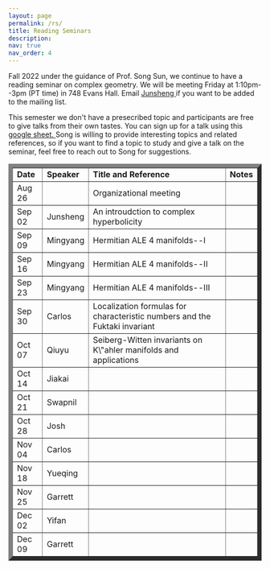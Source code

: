 ```yaml
---
layout: page
permalink: /rs/
title: Reading Seminars
description: 
nav: true
nav_order: 4
---
```



<p>Fall 2022 under the guidance of Prof. Song Sun, we continue to have a reading seminar on complex geometry. We will be meeting Friday at 1:10pm--3pm (PT time) in 748 Evans Hall. Email <a href="mailto:jszhang@berkeley.edu"> Junsheng </a> if you want to be added to the mailing list. </p>

<p>This semester we don't have a presecribed topic and participants are free to give talks from their own tastes. You can sign up for a talk using this <a href="https://docs.google.com/spreadsheets/d/1XxCFOiF1b4nFCLuem0fPt7d5ALxDJKVjxgu0Sw6DPUM/edit?usp=sharing"> google sheet. </a> Song is willing to provide interesting topics and related references, so if you want to find a topic to study and give a talk on the seminar, feel free to reach out to Song for suggestions.</p>

<p> <table cellpadding="4" cellspacing="2" border="8">
  
<td align="left"> <b>Date</b></td>
<td>
<b>Speaker</b>
</td>
<td> 
<b>Title and Reference</b>
</td>
<td>
<b>Notes</b>
</td>
<tr>

  
<td align="left"> Aug 26</td>
<td>
<!--name-->
</td>
<td> 
Organizational meeting
</td>
<td>
<!--notes-->
</td>
<tr>  

<td align="left"> Sep 02</td>
<td>
Junsheng
</td>
<td> 
An introudction to complex hyperbolicity
</td>
<td>
<!--notes-->
</td>
<tr>
  
  
<td align="left"> Sep 09</td>
<td>
  Mingyang
</td>
<td> 
Hermitian ALE 4 manifolds--I
</td>
<td>
<!--notes-->
</td>
<tr>

  
  
  
<td align="left"> Sep 16</td>
<td>
Mingyang
</td>
<td> 
Hermitian ALE 4 manifolds--II
</td>
<td>
<!--notes-->
</td>
<tr>


  
  
<td align="left"> Sep 23</td>
<td>
Mingyang
</td>
<td> 
Hermitian ALE 4 manifolds--III
</td>
<td>
<!--notes-->
</td>
<tr>


  
  
<td align="left"> Sep 30</td>
<td>
Carlos
</td>
<td> 
Localization formulas for characteristic numbers and the Fuktaki invariant
</td>
<td>
<!--notes-->
</td>
<tr>


<td align="left"> Oct 07</td>
<td>
Qiuyu
</td>
<td> 
Seiberg-Witten invariants on K\"ahler manifolds and applications
</td>
<td>
<!--notes-->
</td>
<tr>


  
  <td align="left"> Oct 14</td>
<td>
Jiakai
</td>
<td> 
<!--title-->
</td>
<td>
<!--notes-->
</td>
<tr>


<td align="left"> Oct 21</td>
<td>
Swapnil
</td>
<td> 
<!--title-->
</td>
<td>
<!--notes-->
</td>
<tr>


<td align="left"> Oct 28</td>
<td>
Josh
</td>
<td> 
<!--title-->
</td>
<td>
<!--notes-->
</td>
<tr>
  
  
<td align="left"> Nov 04</td>
<td>
Carlos
</td>
<td> 
<!--title-->
</td>
<td>
<!--notes-->
</td>
<tr>  
  
  
  

  
  
  
<td align="left"> Nov 18</td>
<td>
Yueqing
</td>
<td> 
<!--title-->
</td>
<td>
<!--notes-->
</td>
<tr>  
  
  
  
<td align="left"> Nov 25</td>
<td>
Garrett
</td>
<td> 
<!--title-->
</td>
<td>
<!--notes-->
</td>
<tr>  
  
  
    
<td align="left"> Dec 02</td>
<td>
Yifan
</td> 
<td>
<!--title-->
</td>
<td>
<!--notes-->
</td>
<tr>  
  
  
  
    
<td align="left"> Dec 09</td>
<td>
Garrett
</td>
<td> 
<!--title-->
</td>
<td>
<!--notes-->
</td>
<tr>  
